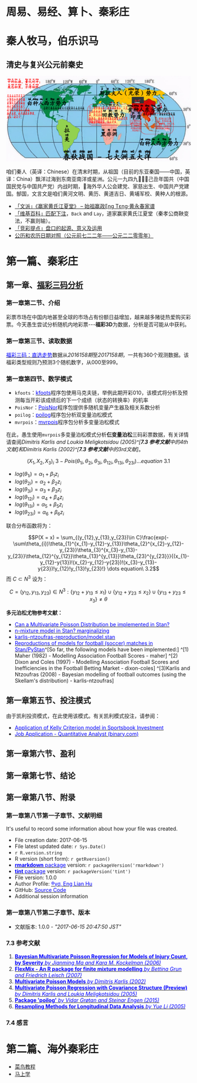 周易、易经、算卜、秦彩庄
=======================

# 秦人牧马，伯乐识马

## 清史与复兴公元前秦史

![](诸子百家考工记/中科红旗，量化对冲（乙）.png)

咱们秦人（英译：Chinese）在清末时期，从祖国（目前的东亚秦国——中国，英译：China）飘洋过海到东南亚南洋或星洲。公元一九四九🐄🐂🐃己丑年国共（中国国民党与中国共产党）内战时期，🌟海外华人公会建党、家慈出生、中国共产党建国。郜国，文言文是咱们黄河文明、黄历、黄道吉日、黄埔军校、黄种人的根源。

- [「文派」《赢家黄氏江夏堂》 – 始祖赢政ξηg Tεηg·黄永春家谱](https://englianhu.wordpress.com/2022/02/22/《雪隆江夏堂》-家谱/)
- [「维基百科」匹配下注](https://zh.m.wikipedia.org/zh-my/匹配下注)，`Back` and `Lay`，道家赢家黄氏江夏堂（秦孝公商鞅变法，不赢则输）。
- [「竞彩提点」盘口的起源、意义及运用](https://m.sohu.com/a/236550475_100180399)
- [公历和农历日期对照（公元前七二二年——公元二二零零年）](https://ytliu0.github.io/ChineseCalendar/index_simp.html)

# 第一篇、秦彩庄

## 第一章、[福彩三码分析](http://rpubs.com/englianhu/lottery-3D-analysis)

### 第一章第二节、介绍

彩票市场在中国内地甚至全球的市场占有份额日益增加，越来越多赌徒热爱购买彩票。今天愚生尝试分析随机内地彩票---**福彩3D**为数据，分析是否可能从中获利。

### 第一章第三节、读取数据

[<span style='color:blue'>福彩三码：直选走势</span>](http://sports.sina.com.cn/l/tubiao/3d_jibenzoushitu.html)数据从*2016158期*至*2017158期*，一共有360个观测数据。该福彩类型规则乃预测3个随机数字，从000至999。

### 第一章第四节、数学模式

- `kfoots`：[<span style='color:blue'>kfoots</span>](https://github.com/lamortenera/kfoots)程序包使用马克夫链，举例此期开彩010，该模式将分析及预测每当开彩该成绩后的下一个成绩（状态的转换率）的机率
- `PoisNor`：[<span style='color:blue'>PoisNor</span>](https://cran.r-project.org/package=PoisNor)程序包提供多随机变量产生器及相关系数分析
- `poilog`：[<span style='color:blue'>poilog</span>](https://cran.r-project.org/package=poilog)程序包分析双变量泊松模式
- `mvrpois`：[<span style='color:blue'>mvrpois</span>](https://github.com/alekdimi/mvrpois)程序包分析多变量泊松模式

在此，愚生使用`mvrpois`多变量泊松模式分析**仨变量泊松**三码彩票数据，有关详情请查阅*Dimitris Karlis and Loukia Meligkotsidou (2005)^[**7.3 参考文献**中的4th文献]*和*Dimitris Karlis (2002)^[**7.3 参考文献**中的3rd文献]*。

$$(X_{1},X_{2},X_{3})_{i} ~ 3 - Pois(\theta_{1i},\theta_{2i},\theta_{3i},\theta_{12i},\theta_{13i},\theta_{23i}) \dots equation\ 3.1$$

- $log(\theta_{1i}) = \alpha_{1} + \beta_{1}z_{i}$
- $log(\theta_{2i}) = \alpha_{2} + \beta_{2}z_{i}$
- $log(\theta_{3i}) = \alpha_{3} + \beta_{3}z_{i}$
- $log(\theta_{12i}) = \alpha_{4} + \beta_{4}z_{i}$
- $log(\theta_{13i}) = \alpha_{5} + \beta_{5}z_{i}$
- $log(\theta_{23i}) = \alpha_{6} + \beta_{6}z_{i}$

联合分布函数将为：

$$P(X = x) = \sum_{(y_{12},y_{13},y_{23})\in C}\frac{exp(-\sum\theta_{i})\theta_{1}^{x_{1}-y_{12}-y_{13}}\theta_{2}^{x_{2}-y_{12}-y_{23}}\theta_{3}^{x_{3}-y_{13}-y_{23}}\theta_{12}^{y_{12}}\theta_{13}^{y_{13}}\theta_{23}^{y_{23}}}{(x_{1}-y_{12}-y{13})!(x_{2}-y_{12}-y{23})!(x_{3}-y_{13}-y{23})!y_{12}!y_{13}!y_{23}!} \dots equation\ 3.2$$
  而 $C \subset N^3$ 设为：

$$C = (y_{12},y_{13},y_{23}) \in N^3 : \{y_{12}+y_{13}\leq x_{1}\} \cup \{y_{12}+y_{23}\leq x_{2}\} \cup \{y_{13}+y_{23}\leq x_{3}\} \neq \theta$$

**多元泊松尤物参考文献：**

- [<span style='color:blue'>Can a Multivariate Poisson Distribution be implemented in Stan?</span>](https://groups.google.com/forum/#!topic/stan-users/3VHq_GxGWEw)
- [<span style='color:blue'>n-mixture model in Stan? marginalizing</span>](https://groups.google.com/forum/#!newtopic/stan-users/stan-users/9mMsp1oB69g)
- [<span style='color:blue'>karlis-ntzoufras-reproduction/model.stan</span>](https://github.com/Torvaney/karlis-ntzoufras-reproduction/blob/master/model.stan)
- [<span style='color:blue'>Reproductions of models for football (soccer) matches in Stan/PyStan</span>](https://github.com/Torvaney/soccerstan)^[So far, the following models have been implemented:] ^[1) Maher (1982) - Modelling Association Football Scores - maher] ^[2) Dixon and Coles (1997) - Modelling Association Football Scores and Inefficiencies in the Football Betting Market - dixon-coles] ^[3)Karlis and Ntzoufras (2008) - Bayesian modelling of football outcomes (using the Skellam's distribution) - karlis-ntzoufras]

## 第一章第五节、投注模式

由于凯利投资模式，在此使用该模式。有关凯利模式投注，请参阅：

- [<span style='color:blue'>Application of Kelly Criterion model in Sportsbook Investment</span>](https://github.com/scibrokes/kelly-criterion)
- [<span style='color:blue'>Job Application - Quantitative Analyst (binary.com)</span>](https://github.com/englianhu/binary.com-interview-question)

## 第一章第六节、盈利

## 第一章第七节、结论

## 第一章第八节、附录

### 第一章第八节第一子章节、文献明细

It's useful to record some information about how your file was created.

- File creation date: 2017-06-15
- File latest updated date: `r Sys.Date()`
- `r R.version.string`
- R version (short form): `r getRversion()`
- [<span style='color:blue'>**rmarkdown** package</span>](https://github.com/rstudio/rmarkdown) version: `r packageVersion('rmarkdown')`
- [<span style='color:blue'>**tint** package</span>](http://dirk.eddelbuettel.com/code/tint.html) version: `r packageVersion('tint')`
- File version: 1.0.0
- Author Profile: [<span style='color:blue'>®γσ, Eng Lian Hu</span>](englianhu.github.io/2016/12/ryo-eng.html)
- GitHub: [<span style='color:blue'>Source Code</span>](https://github.com/englianhu/lottery)
- Additional session information

### 第一章第八节第二子章节、版本
  
- 文献版本: 1.0.0 - *"2017-06-15 20:47:50 JST"*


### 7.3 参考文献

1. [<span style='color:blue'>**Bayesian Multivariate Poisson Regression for Models of Injury Count, by Severity** *by Jianming Ma and Kara M. Kockelman (2006)*</span>](https://github.com/englianhu/lottery/tree/master/reference/Bayesian%20Multivariate%20Poisson%20Regression%20for%20Models%20of%20Injury%20Count%2C%20by%20Severity.pdf)
2. [<span style='color:blue'>**FlexMix - An R package for finite mixture modelling** *by Bettina Grun and Friedrich Leisch (2007)*</span>](https://github.com/englianhu/lottery/tree/master/reference/FlexMix%20-%20An%20R%20package%20for%20finite%20mixture%20modelling.pdf)
3. [<span style='color:blue'>**Multivariate Poisson Models** *by Dimitris Karlis (2002)*</span>](https://github.com/englianhu/lottery/tree/master/reference/Multivariate%20Poisson%20Models.pdf)
4. [<span style='color:blue'>**Multivariate Poisson Regression with Covariance Structure (Preview)** *by Dimitris Karlis and Loukia Meligkotsidou (2005)*</span>](https://github.com/englianhu/lottery/tree/master/reference/Multivariate%20Poisson%20Regression%20with%20Covariance%20Structure%20(Preview).pdf)
5. [<span style='color:blue'>**Package 'poilog'** *by Vidar Grøtan and Steinar Engen (2015)*</span>](https://github.com/englianhu/lottery/tree/master/reference/Package%20'poilog'.pdf)
6. [<span style='color:blue'>**Resampling Methods for Longitudinal Data Analysis** *by Yue Li (2005)*</span>](https://github.com/englianhu/lottery/tree/master/reference/Resampling%20Methods%20for%20Longitudinal%20Data%20Analysis.pdf)

### 7.4 感言

# 第二篇、海外秦彩庄






- [菜鸟教程](https://www.runoob.com/)
- [马上学](https://www.mashangxue123.com/)



